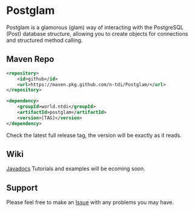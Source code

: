 # Postglam
Postglam is a glamorous (glam) way of interacting with the PostgreSQL (Post) database structure, allowing you to create objects for connections and structured method calling.

## Maven Repo
```xml
<repository>
    <id>github</id>
    <url>https://maven.pkg.github.com/n-tdi/Postglam/</url>
</repository>
```

```xml
<dependency>
    <groupId>world.ntdi</groupId>
    <artifactId>postglam</artifactId>
    <version>[TAG]</version>
</dependency>
```
Check the latest full release tag, the version will be exactly as it reads.

## Wiki
[Javadocs](https://docs.postglam.tech)
Tutorials and examples will be ecoming soon.

## Support
Please feel free to make an [Issue](https://github.com/n-tdi/Postglam/issues) with any problems you may have.

